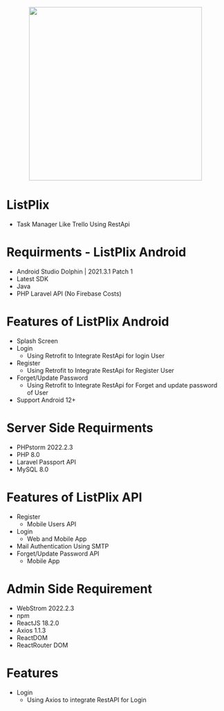 <p align="center"><a href="https://laravel.com" target="_blank"><img src="https://raw.githubusercontent.com/laravel/art/master/logo-lockup/5%20SVG/2%20CMYK/1%20Full%20Color/laravel-logolockup-cmyk-red.svg" width="400"></a></p>

# ListPlix
- Task Manager Like Trello Using RestApi

# Requirments - ListPlix Android
- Android Studio Dolphin | 2021.3.1 Patch 1
- Latest SDK
- Java
- PHP Laravel API (No Firebase Costs)

# Features of ListPlix Android
- Splash Screen
- Login
  - Using Retrofit to Integrate RestApi for login User
- Register
  - Using Retrofit to Integrate RestApi for Register User
- Forget/Update Password
  - Using Retrofit to Integrate RestApi for Forget and update password of User
- Support Android 12+
  
# Server Side Requirments
- PHPstorm 2022.2.3
- PHP 8.0
- Laravel Passport API
- MySQL 8.0

# Features of ListPlix API
- Register
  - Mobile Users API
- Login 
  - Web and Mobile App
- Mail Authentication Using SMTP
- Forget/Update Password API
  - Mobile App
  
# Admin Side Requirement
- WebStrom 2022.2.3
- npm
- ReactJS 18.2.0
- Axios 1.1.3
- ReactDOM
- ReactRouter DOM

# Features
- Login
  - Using Axios to integrate RestAPI for Login
    

